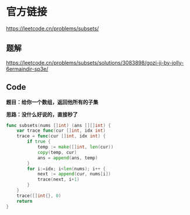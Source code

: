 # 官方链接

https://leetcode.cn/problems/subsets/

## 题解

https://leetcode.cn/problems/subsets/solutions/3083898/gozi-ji-by-jolly-6ermaindir-sp3e/

## Code

**题目：给你一个数组，返回他所有的子集**



**思路：没什么好说的，直接秒了**

```go
func subsets(nums []int) (ans [][]int) {
    var trace func(cur []int, idx int)
    trace = func(cur []int, idx int) {
        if true {
            temp := make([]int, len(cur))
            copy(temp, cur)
            ans = append(ans, temp)
        }
        for i:=idx; i<len(nums); i++ {
            next := append(cur, nums[i])
            trace(next, i+1)
        }
    }
    trace([]int{}, 0)
    return
}
```

